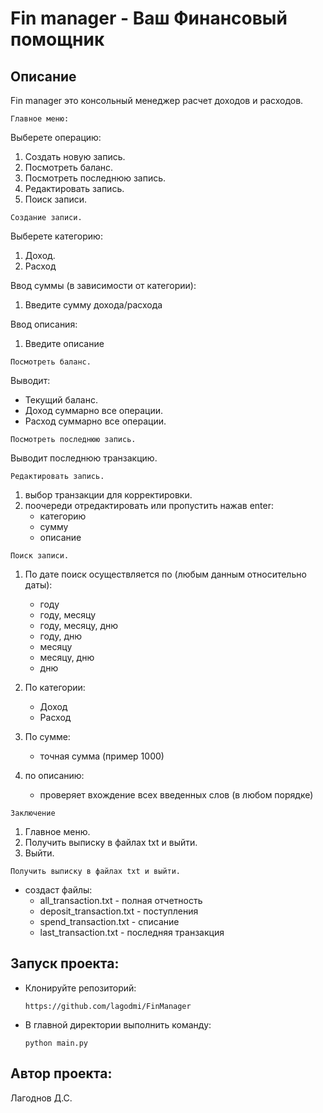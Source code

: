 # Fin manager - Ваш Финансовый помощник

## Описание

Fin manager это консольный менеджер расчет доходов и расходов.

```Главное меню:```

Выберете операцию:

1. Создать новую запись.
2. Посмотреть баланс.
3. Посмотреть последнюю запись.
4. Редактировать запись.
5. Поиск записи.

```Создание записи.```

Выберете категорию:

1. Доход.
2. Расход

Ввод суммы (в зависимости от категории):

1. Введите сумму дохода/расхода

Ввод описания:

1. Введите описание

```Посмотреть баланс.```

Выводит:

- Текущий баланс.
- Доход суммарно все операции.
- Расход суммарно все операции.

```Посмотреть последнюю запись.```

Выводит последнюю транзакцию.

```Редактировать запись.```

1. выбор транзакции для корректировки.
2. поочереди отредактировать или пропустить нажав enter:
    - категорию
    - сумму
    - описание

```Поиск записи.```

1. По дате поиск осуществляется по (любым данным относительно даты):
    - году
    - году, месяцу
    - году, месяцу, дню
    - году, дню
    - месяцу
    - месяцу, дню
    - дню

2. По категории:
    - Доход
    - Расход

3. По сумме:
    - точная сумма (пример 1000)

4. по описанию:
    - проверяет вхождение всех введенных слов (в любом порядке)

```Заключение```

1. Главное меню.
2. Получить выписку в файлах txt и выйти.
3. Выйти.

```Получить выписку в файлах txt и выйти.```

- создаст файлы:
    - all_transaction.txt - полная отчетность
    - deposit_transaction.txt - поступления
    - spend_transaction.txt - списание
    - last_transaction.txt - последняя транзакция

## Запуск проекта:
- Клонируйте репозиторий:
    ```
    https://github.com/lagodmi/FinManager
    ```
- В главной директории выполнить команду:
    ```
    python main.py
    ```

## Автор проекта:
Лагоднов Д.С.